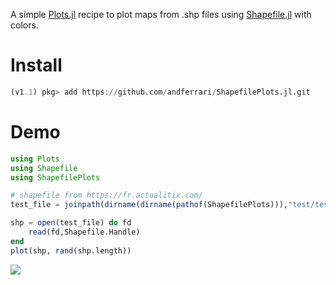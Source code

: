 A simple [Plots.jl](https://github.com/JuliaPlots/Plots.jl) recipe to plot maps from .shp files using  [Shapefile.jl](https://github.com/JuliaGeo/Shapefile.jl) with colors.

# Install

```julia
(v1.1) pkg> add https://github.com/andferrari/ShapefilePlots.jl.git
```

# Demo

```julia
using Plots
using Shapefile
using ShapefilePlots

# shapefile from https://fr.actualitix.com/
test_file = joinpath(dirname(dirname(pathof(ShapefilePlots))),"test/test.shp")

shp = open(test_file) do fd
    read(fd,Shapefile.Handle)
end
plot(shp, rand(shp.length))
```

![](https://www-n.oca.eu/aferrari/data/test.png)
